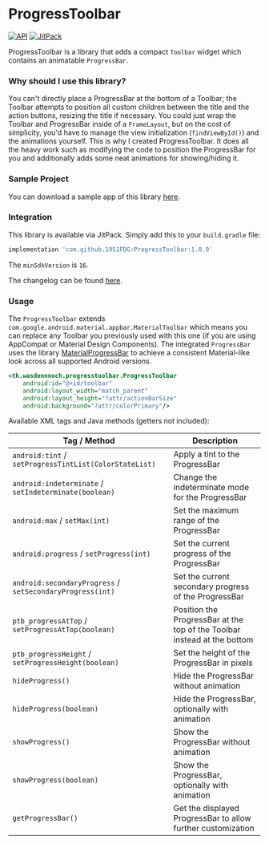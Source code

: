 # ProgressToolbar

[![API](https://img.shields.io/badge/API-16%2B-blue.svg)](https://android-arsenal.com/api?level=16)
[![JitPack](https://img.shields.io/jitpack/v/1951FDG/ProgressToolbar.svg)](https://jitpack.io/#1951FDG/ProgressToolbar)

ProgressToolbar is a library that adds a compact `Toolbar` widget which contains an animatable `ProgressBar`.

### Why should I use this library?

You can't directly place a ProgressBar at the bottom of a Toolbar; the Toolbar attempts to position all custom children between the title and the action buttons, resizing the title if necessary. You could just wrap the Toolbar and ProgressBar inside of a `FrameLayout`, but on the cost of simplicity, you'd have to manage the view initialization (`findViewById()`) and the animations yourself.
This is why I created ProgressToolbar. It does all the heavy work such as modifying the code to position the ProgressBar for you and additionally adds some neat animations for showing/hiding it.

### Sample Project

You can download a sample app of this library [here](https://github.com/1951FDG/ProgressToolbar/releases).

### Integration

This library is available via JitPack. Simply add this to your `build.gradle` file:

```gradle
implementation 'com.github.1951FDG:ProgressToolbar:1.0.9'
```

The `minSdkVersion` is `16`.

The changelog can be found [here](https://github.com/1951FDG/ProgressToolbar/blob/master/changelog.md).

### Usage

The `ProgressToolbar` extends `com.google.android.material.appbar.MaterialToolbar` which means you can replace any Toolbar you previously used with this one (if you are using AppCompat or Material Design Components).
The integrated `ProgressBar` uses the library [MaterialProgressBar](https://github.com/DreaminginCodeZH/MaterialProgressBar) to achieve a consistent Material-like look across all supported Android versions.

```xml
<tk.wasdennnoch.progresstoolbar.ProgressToolbar
    android:id="@+id/toolbar"
    android:layout_width="match_parent"
    android:layout_height="?attr/actionBarSize"
    android:background="?attr/colorPrimary"/>
```

Available XML tags and Java methods (getters not included):

| Tag / Method                                              | Description                                                              |
| --------------------------------------------------------- | ------------------------------------------------------------------------ |
| `android:tint` / `setProgressTintList(ColorStateList)`    | Apply a tint to the ProgressBar                                          |
| `android:indeterminate` / `setIndeterminate(boolean)`     | Change the indeterminate mode for the ProgressBar                        |
| `android:max` / `setMax(int)`                             | Set the maximum range of the ProgressBar                                 |
| `android:progress` / `setProgress(int)`                   | Set the current progress of the ProgressBar                              |
| `android:secondaryProgress` / `setSecondaryProgress(int)` | Set the current secondary progress of the ProgressBar                    |
| `ptb_progressAtTop` / `setProgressAtTop(boolean)`         | Position the ProgressBar at the top of the Toolbar instead at the bottom |
| `ptb_progressHeight` / `setProgressHeight(boolean)`       | Set the height of the ProgressBar in pixels                              |
| `hideProgress()`                                          | Hide the ProgressBar without animation                                   |
| `hideProgress(boolean)`                                   | Hide the ProgressBar, optionally with animation                          |
| `showProgress()`                                          | Show the ProgressBar without animation                                   |
| `showProgress(boolean)`                                   | Show the ProgressBar, optionally with animation                          |
| `getProgressBar()`                                        | Get the displayed ProgressBar to allow further customization             |
